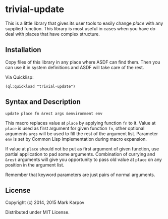 # trivial-update

This is a little library that gives its user tools to easily change *place*
with any supplied function. This library is most useful in cases when you
have do deal with places that have complex structure.

## Installation

Copy files of this library in any place where ASDF can find them. Then you
can use it in system definitions and ASDF will take care of the rest.

Via Quicklisp:

```
(ql:quickload "trivial-update")
```

## Syntax and Description

`update place fn &rest args &environment env`

This macro replaces value at `place` by applying function `fn` to it. Value
at `place` is used as first argument for given function `fn`, other optional
arguments `args` will be used to fill the rest of the argument
list. Parameter `env` is set by Common Lisp implementation during macro
expansion.

If value at `place` should not be put as first argument of given function,
use partial application to pad some arguments. Combination of currying and
`&rest` arguments will give you opportunity to pass old value at `place` on
any position in the argument list.

Remember that keyword parameters are just pairs of normal arguments.

## License

Copyright (c) 2014, 2015 Mark Karpov

Distributed under MIT License.
